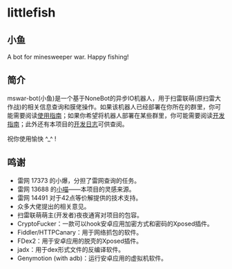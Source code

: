 # littlefish

## 小鱼
A bot for minesweeper war. Happy fishing!

## 简介
mswar-bot(小鱼)是一个基于NoneBot的异步IO机器人，用于扫雷联萌(原扫雷大作战)的相关信息查询和膜佬操作。如果该机器人已经部署在你所在的群里，你可能需要阅读[使用指南](/usage)；如果你希望将机器人部署在某些群里，你可能需要阅读[开发指南](/development)；此外还有本项目的[开发日志](/changelog)可供查阅。

祝你使用愉快 ^\_^ ! 

## 鸣谢
+ 雷网 17373 的小爆，分担了雷网查询的任务。
+ 雷网 13688 的[小喵](https://github.com/darknessgod/littlemeow/wiki/%E5%B0%8F%E5%96%B5%E4%BD%BF%E7%94%A8%E5%B8%AE%E5%8A%A9%EF%BC%88%E6%9C%80%E5%90%8E%E6%9B%B4%E6%96%B0%E4%BA%8E2020%E5%B9%B44%E6%9C%886%E6%97%A5%EF%BC%89)——本项目的灵感来源。
+ 雷网 14491 对于42点等价解提供的技术支持。
+ 众多大佬提出的相关意见。
+ 扫雷联萌萌主(开发者)夜夜通宵对项目的包容。
+ CryptoFucker：一款可以hook安卓应用加密方式和密码的Xposed插件。
+ Fiddler/HTTPCanary：用于网络抓包的软件。
+ FDex2：用于安卓应用的脱壳的Xposed插件。
+ jadx：用于dex形式文件的反编译软件。
+ Genymotion (with adb)：运行安卓应用的虚拟机软件。
